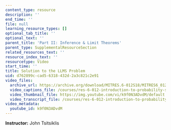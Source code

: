 ```yaml
---
content_type: resource
description: ''
end_time: ''
file: null
learning_resource_types: []
optional_tab_title: ''
optional_text: ''
parent_title: 'Part II: Inference & Limit Theorems'
parent_type: SupplementalResourceSection
related_resources_text: ''
resource_index_text: ''
resourcetype: Video
start_time: ''
title: Solution to the LLMS Problem
uid: d762899c-cad5-6318-432d-2a3c821c2e91
video_files:
  archive_url: https://archive.org/download/MITRES.6-012S18/MITRES6_012S18_L17-03_300k.mp4
  video_captions_file: /courses/res-6-012-introduction-to-probability-spring-2018/b7650785e6f951df90e29ba110c3a61b_k9f0N3ADvdM.vtt
  video_thumbnail_file: https://img.youtube.com/vi/k9f0N3ADvdM/default.jpg
  video_transcript_file: /courses/res-6-012-introduction-to-probability-spring-2018/0aec2bbbaf1c0716b0ed2f720cb63be7_k9f0N3ADvdM.pdf
video_metadata:
  youtube_id: k9f0N3ADvdM
---
```


**Instructor:** John Tsitsiklis